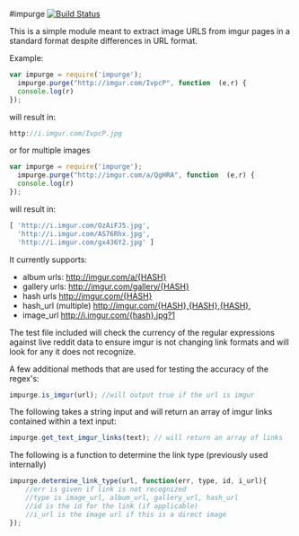 #impurge
[![Build Status](https://travis-ci.org/hortinstein/impurge.svg?branch=master)](https://travis-ci.org/hortinstein/impurge)

This is a simple module meant to extract image URLS from imgur pages in a standard format despite differences in URL format.

Example:
```js
var impurge = require('impurge');
  impurge.purge("http://imgur.com/IvpcP", function  (e,r) {
  console.log(r)
});
```

will result in:

```js
http://i.imgur.com/IvpcP.jpg
```

or for multiple images

```js
var impurge = require('impurge');
  impurge.purge("http://imgur.com/a/QgHRA", function  (e,r) {
  console.log(r)
});
```

will result in:
```js
[ 'http://i.imgur.com/OzAiFJ5.jpg',
  'http://i.imgur.com/AS76Rhx.jpg',
  'http://i.imgur.com/gx436Y2.jpg' ]
```

It currently supports:
 - album urls: 		http://imgur.com/a/{HASH}
 - gallery urls:	http://imgur.com/gallery/{HASH}
 - hash urls  		http://imgur.com/{HASH}
 - hash_url (multiple)  http://imgur.com/{HASH},{HASH},{HASH},
 - image_url  		http://i.imgur.com/{hash}.jpg?1

The  test file included will check the currency of the regular expressions against live reddit data to ensure imgur is not changing link formats and will look for any it does not recognize.

A few additional methods that are used for testing the accuracy of the regex's:
```js
impurge.is_imgur(url); //will output true if the url is imgur
```

The following takes a string input and will return an array of imgur links contained within a text input:
```js
impurge.get_text_imgur_links(text); // will return an array of links
```

The following is a function to determine the link type (previously used internally)
```js
impurge.determine_link_type(url, function(err, type, id, i_url){
	//err is given if link is not recognized
	//type is image_url, album_url, gallery_url, hash_url
	//id is the id for the link (if applicable)
	//i_url is the image url if this is a direct image
});
```
